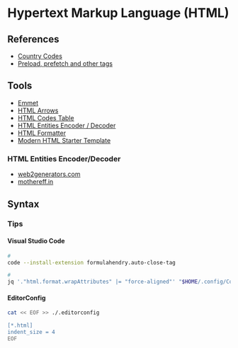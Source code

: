 # Hypertext Markup Language (HTML)

<!--
https://github.com/linthtml/linthtml

https://linkedin.com/learning/html-and-css-linking/hyperlinks-the-glue-connecting-the-world-wide-web
https://linkedin.com/learning/crafting-meaningful-html/craft-meaningful-html
-->

## References

- [Country Codes](https://countrycode.org/)
- [Preload, prefetch and other <link> tags](https://3perf.com/blog/link-rels/)

## Tools

- [Emmet](/emmet.md)
- [HTML Arrows](https://toptal.com/designers/htmlarrows/)
- [HTML Codes Table](https://ascii.cl/htmlcodes.htm)
- [HTML Entities Encoder / Decoder](https://web2generators.com/html-based-tools/online-html-entities-encoder-and-decoder)
- [HTML Formatter](https://webformatter.com/html)
- [Modern HTML Starter Template](https://htmltemplate.site/)

### HTML Entities Encoder/Decoder

- [web2generators.com](https://web2generators.com/html-based-tools/online-html-entities-encoder-and-decoder)
- [mothereff.in](https://mothereff.in/html-entities)

## Syntax

### Tips

#### Visual Studio Code

```sh
#
code --install-extension formulahendry.auto-close-tag

#
jq '."html.format.wrapAttributes" |= "force-aligned"' "$HOME/.config/Code/User/settings.json" | sponge "$HOME/.config/Code/User/settings.json"
```

<!--
"html.format.wrapLineLength": 0
"jsxBracketSameLine": true
-->

#### EditorConfig

```sh
cat << EOF >> ./.editorconfig

[*.html]
indent_size = 4
EOF
```

<!--
&zwnj;
-->

<!--
<picture>
  <source srcset="images/logomark-dark.svg" media="(prefers-color-scheme: dark)">
  <source srcset="images/logomark-light.svg" media="(prefers-color-scheme: light), (prefers-color-scheme: no-preference)">
  <img src="images/logomark-light.svg" height="70" alt="Company Logomark">
</picture>
-->
